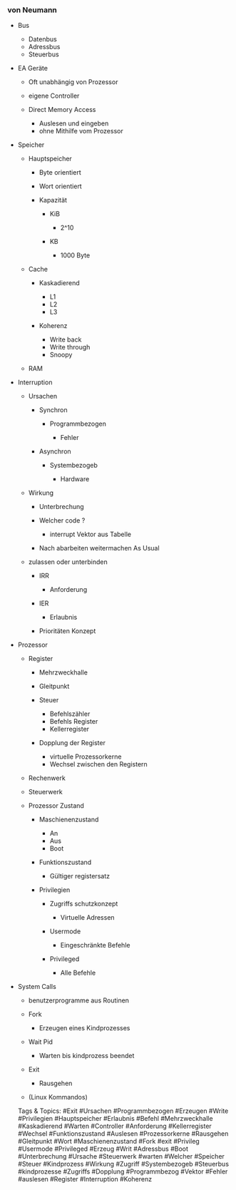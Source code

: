 ### von Neumann

- Bus

	- Datenbus
	- Adressbus
	- Steuerbus

- EA Geräte

	- Oft unabhängig von Prozessor
	- eigene Controller
	- Direct Memory Access

		- Auslesen und eingeben
		- ohne Mithilfe vom Prozessor

- Speicher

	- Hauptspeicher

		- Byte orientiert
		- Wort orientiert
		- Kapazität

			- KiB

				- 2^10

			- KB

				- 1000 Byte

	- Cache

		- Kaskadierend

			- L1
			- L2
			- L3

		- Koherenz

			- Write back
			- Write through
			- Snoopy

	- RAM

- Interruption

	- Ursachen

		- Synchron

			- Programmbezogen

				- Fehler

		- Asynchron

			- Systembezogeb

				- Hardware

	- Wirkung

		- Unterbrechung
		- Welcher code ?

			- interrupt Vektor aus Tabelle

		- Nach abarbeiten weitermachen As Usual

	- zulassen oder unterbinden

		- IRR

			- Anforderung

		- IER

			- Erlaubnis

		- Prioritäten Konzept

- Prozessor

	- Register

		- Mehrzweckhalle
		- Gleitpunkt
		- Steuer

			- Befehlszähler
			- Befehls Register
			- Kellerregister

		- Dopplung der Register

			- virtuelle Prozessorkerne
			- Wechsel zwischen den Registern

	- Rechenwerk
	- Steuerwerk
	- Prozessor Zustand 

		- Maschienenzustand

			- An 
			- Aus
			- Boot

		- Funktionszustand

			- Gültiger registersatz

		- Privilegien

			- Zugriffs schutzkonzept

				- Virtuelle Adressen

			- Usermode

				- Eingeschränkte Befehle

			- Privileged

				- Alle Befehle

- System Calls

	- benutzerprogramme aus Routinen
	- Fork

		- Erzeugen eines Kindprozesses

	- Wait Pid

		- Warten bis kindprozess beendet

	- Exit

		- Rausgehen

	- (Linux Kommandos)

   Tags & Topics:
   #Exit
   #Ursachen
   #Programmbezogen
   #Erzeugen
   #Write
   #Privilegien
   #Hauptspeicher
   #Erlaubnis
   #Befehl
   #Mehrzweckhalle
   #Kaskadierend
   #Warten
   #Controller
   #Anforderung
   #Kellerregister
   #Wechsel
   #Funktionszustand
   #Auslesen
   #Prozessorkerne
   #Rausgehen
   #Gleitpunkt
   #Wort
   #Maschienenzustand
   #Fork
   #exit
   #Privileg
   #Usermode
   #Privileged
   #Erzeug
   #Writ
   #Adressbus
   #Boot
   #Unterbrechung
   #Ursache
   #Steuerwerk
   #warten
   #Welcher
   #Speicher
   #Steuer
   #Kindprozess
   #Wirkung
   #Zugriff
   #Systembezogeb
   #Steuerbus
   #kindprozesse
   #Zugriffs
   #Dopplung
   #Programmbezog
   #Vektor
   #Fehler
   #auslesen
   #Register
   #Interruption
   #Koherenz